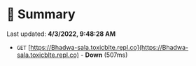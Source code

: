 # 📖 Summary
Last updated: **4/3/2022, 9:48:28 AM**

- `GET` [https://Bhadwa-sala.toxicblte.repl.co](https://Bhadwa-sala.toxicblte.repl.co) - **Down** (507ms)
